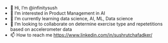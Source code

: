 - 👋 Hi, I’m @infinitysush
- 👀 I’m interested in Product Management in AI
- 🌱 I’m currently learning data science, AI, ML, Data science
- 💞️ I’m looking to collaborate on determine exercise type and repetetitions based on accelerometer data
- 📫 How to reach me https://www.linkedin.com/in/sushrutchafadker/

<!---
infinitysush/infinitysush is a ✨ special ✨ repository because its `README.md` (this file) appears on your GitHub profile.
You can click the Preview link to take a look at your changes.
--->
